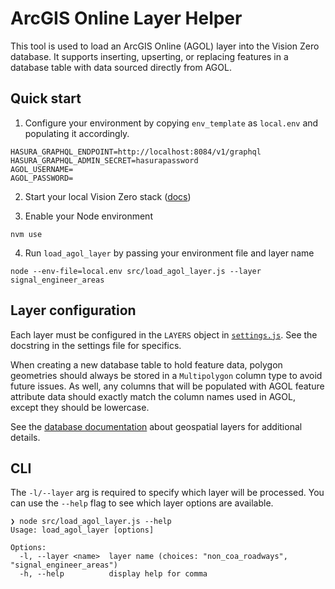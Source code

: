 # ArcGIS Online Layer Helper

This tool is used to load an ArcGIS Online (AGOL) layer into the Vision Zero database. It supports inserting, upserting, or replacing features in a database table with data sourced directly from AGOL.

## Quick start

1. Configure your environment by copying `env_template` as `local.env` and populating it accordingly.

```
HASURA_GRAPHQL_ENDPOINT=http://localhost:8084/v1/graphql
HASURA_GRAPHQL_ADMIN_SECRET=hasurapassword
AGOL_USERNAME=
AGOL_PASSWORD=
```

2. Start your local Vision Zero stack ([docs](https://github.com/cityofaustin/vision-zero?tab=readme-ov-file#quick-start))

3. Enable your Node environment

```shell
nvm use
```

4. Run `load_agol_layer` by passing your environment file and layer name

```shell
node --env-file=local.env src/load_agol_layer.js --layer signal_engineer_areas
```

## Layer configuration

Each layer must be configured in the `LAYERS` object in [`settings.js`](/toolbox/load_agol_layer/src/settings.js). See the docstring in the settings file for specifics.

When creating a new database table to hold feature data, polygon geometries should always be stored in a `Multipolygon` column type to avoid future issues. As well, any columns that will be populated with AGOL feature attribute data should exactly match the column names used in AGOL, except they should be lowercase.

See the [database documentation](/database#geospatial-layers) about geospatial layers for additional details.

## CLI

The `-l/--layer` arg is required to specify which layer will be processed. You can use the `--help` flag to see which layer options are available.

```shell
❯ node src/load_agol_layer.js --help
Usage: load_agol_layer [options]

Options:
  -l, --layer <name>  layer name (choices: "non_coa_roadways", "signal_engineer_areas")
  -h, --help          display help for comma
```
